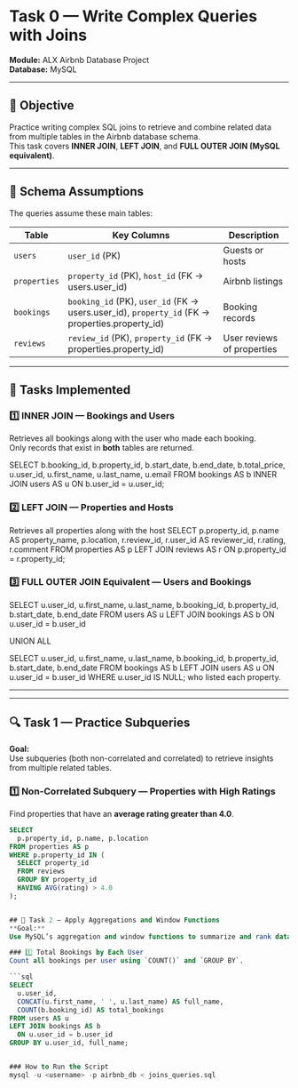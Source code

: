 # Task 0 — Write Complex Queries with Joins  
**Module:** ALX Airbnb Database Project  
**Database:** MySQL  

---

## 🎯 Objective
Practice writing complex SQL joins to retrieve and combine related data from multiple tables in the Airbnb database schema.  
This task covers **INNER JOIN**, **LEFT JOIN**, and **FULL OUTER JOIN (MySQL equivalent)**.

---

## 🧩 Schema Assumptions
The queries assume these main tables:

| Table | Key Columns | Description |
|-------|--------------|--------------|
| `users` | `user_id` (PK) | Guests or hosts |
| `properties` | `property_id` (PK), `host_id` (FK → users.user_id) | Airbnb listings |
| `bookings` | `booking_id` (PK), `user_id` (FK → users.user_id), `property_id` (FK → properties.property_id) | Booking records |
| `reviews` | `review_id` (PK), `property_id` (FK → properties.property_id) | User reviews of properties |

---

## 🧠 Tasks Implemented

### 1️⃣ INNER JOIN — Bookings and Users
Retrieves all bookings along with the user who made each booking.  
Only records that exist in **both** tables are returned.

SELECT
  b.booking_id, b.property_id, b.start_date, b.end_date, b.total_price,
  u.user_id, u.first_name, u.last_name, u.email
FROM bookings AS b
INNER JOIN users AS u
  ON b.user_id = u.user_id;


### 2️⃣ LEFT JOIN — Properties and Hosts
Retrieves all properties along with the host
SELECT
  p.property_id, p.name AS property_name, p.location,
  r.review_id, r.user_id AS reviewer_id, r.rating, r.comment
FROM properties AS p
LEFT JOIN reviews AS r
  ON p.property_id = r.property_id;


### 3️⃣ FULL OUTER JOIN Equivalent — Users and Bookings
SELECT
  u.user_id, u.first_name, u.last_name,
  b.booking_id, b.property_id, b.start_date, b.end_date
FROM users AS u
LEFT JOIN bookings AS b
  ON u.user_id = b.user_id

UNION ALL

SELECT
  u.user_id, u.first_name, u.last_name,
  b.booking_id, b.property_id, b.start_date, b.end_date
FROM bookings AS b
LEFT JOIN users AS u
  ON u.user_id = b.user_id
WHERE u.user_id IS NULL;
    who listed each property.

---

---

## 🔍 Task 1 — Practice Subqueries
**Goal:**  
Use subqueries (both non-correlated and correlated) to retrieve insights from multiple related tables.

### 1️⃣ Non-Correlated Subquery — Properties with High Ratings
Find properties that have an **average rating greater than 4.0**.

```sql
SELECT
  p.property_id, p.name, p.location
FROM properties AS p
WHERE p.property_id IN (
  SELECT property_id
  FROM reviews
  GROUP BY property_id
  HAVING AVG(rating) > 4.0
);


## 🧮 Task 2 — Apply Aggregations and Window Functions
**Goal:**  
Use MySQL’s aggregation and window functions to summarize and rank data efficiently.

### 1️⃣ Total Bookings by Each User
Count all bookings per user using `COUNT()` and `GROUP BY`.

```sql
SELECT
  u.user_id,
  CONCAT(u.first_name, ' ', u.last_name) AS full_name,
  COUNT(b.booking_id) AS total_bookings
FROM users AS u
LEFT JOIN bookings AS b
  ON u.user_id = b.user_id
GROUP BY u.user_id, full_name;


### How to Run the Script
mysql -u <username> -p airbnb_db < joins_queries.sql